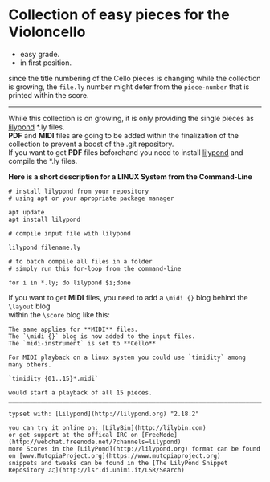 # Collection of easy pieces for the Violoncello

- easy grade.
- in first position.

since the title numbering of the Cello pieces is changing while the collection is growing,
the `file.ly` number might defer from the `piece-number` that is printed within the score.

____________________________________________________________________________________________

While this collection is on growing, it is only providing the single pieces as [lilypond](http://lilypond.org) *.ly files.  
**PDF** and **MIDI** files are going to be added within the finalization of the collection to prevent a boost of the .git repository.  
If you want to get **PDF** files beforehand you need to install [lilypond](http://lilypond.org) and compile the *.ly files.

**Here is a short description for a LINUX System from the Command-Line**

```
# install lilypond from your repository
# using apt or your apropriate package manager

apt update
apt install lilypond

# compile input file with lilypond

lilypond filename.ly 

# to batch compile all files in a folder
# simply run this for-loop from the command-line

for i in *.ly; do lilypond $i;done
```

If you want to get **MIDI** files, you need to add a `\midi {}` blog behind the `\layout` blog  
within the `\score` blog like this:
 
```
The same applies for **MIDI** files.  
The `\midi {}` blog is now added to the input files.  
The `midi-instrument` is set to **Cello**

For MIDI playback on a linux system you could use `timidity` among many others.

`timidity {01..15}*.midi`  

would start a playback of all 15 pieces.
____________________________________________________________________________________________

typset with: [Lilypond](http://lilypond.org) "2.18.2"  

you can try it online on: [LilyBin](http://lilybin.com)
or get support at the offical IRC on [FreeNode](http://webchat.freenode.net/?channels=lilypond)  
more Scores in the [LilyPond](http://lilypond.org) format can be found on [www.MutopiaProject.org](https://www.mutopiaproject.org)  
snippets and tweaks can be found in the [The LilyPond Snippet Repository ♪♫](http://lsr.di.unimi.it/LSR/Search) 


